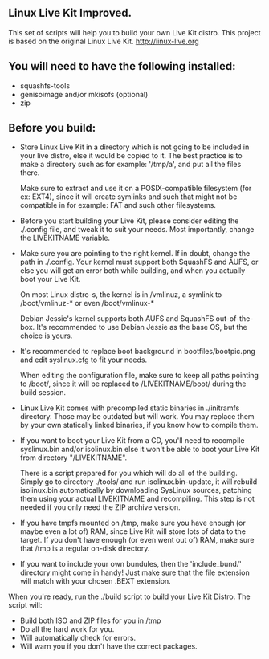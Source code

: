 ## Linux Live Kit Improved.
This set of scripts will help you to
build your own Live Kit distro. This project is based on
the original Linux Live Kit. <http://linux-live.org>


## You will need to have the following installed:
  * squashfs-tools
  * genisoimage and/or mkisofs (optional)
  * zip

## Before you build:

- Store Linux Live Kit in a directory which is not going to be included
  in your live distro, else it would be copied to it.
  The best practice is to make a directory such
  as for example: '/tmp/a', and put all the files there.

  Make sure to extract and use it on a POSIX-compatible
  filesystem (for ex: EXT4), since it will create symlinks 
  and such that might not be compatible in for example: FAT 
  and such other filesystems.

- Before you start building your Live Kit, please consider
  editing the ./.config file, and tweak it to suit your needs.
  Most importantly, change the LIVEKITNAME variable.

- Make sure you are pointing to the right kernel. If in doubt, 
  change the path in ./.config. Your kernel must support both 
  SquashFS and AUFS, or else you will get an error both while 
  building, and when you actually boot your Live Kit.
  
  On most Linux distro-s, the kernel is in /vmlinuz, a
  symlink to /boot/vmlinuz-* or even /boot/vmlinux-*


  Debian Jessie's kernel supports both AUFS and SquashFS out-of-the-box.
  It's recommended to use Debian Jessie as the base OS, but the choice is yours.

- It's recommended to replace boot background in
  bootfiles/bootpic.png and edit syslinux.cfg to fit your needs.
  
  When editing the configuration file, make sure to keep all paths
  pointing to /boot/, since it will be replaced to /LIVEKITNAME/boot/
  during the build session.

- Linux Live Kit comes with precompiled static binaries in ./initramfs
  directory. Those may be outdated but will work. You may replace them
  by your own statically linked binaries, if you know how to compile them.

- If you want to boot your Live Kit from a CD, you'll need to recompile
  syslinux.bin and/or isolinux.bin else it won't be able to boot 
  your Live Kit from directory "/LIVEKITNAME".
 
  There is a script prepared for you which will do all of the building. 
  Simply go to directory ./tools/ and run isolinux.bin-update, it will rebuild 
  isolinux.bin automatically by downloading SysLinux sources, patching them using 
  your actual LIVEKITNAME and recompiling. This step is not needed if you only need 
  the ZIP archive version.

- If you have tmpfs mounted on /tmp, make sure you have enough (or maybe even
  a lot of) RAM, since Live Kit will store lots of data to the target.
  If you don't have enough (or even went out of) RAM, make sure
  that /tmp is a regular on-disk directory.

- If you want to include your own bundules, then the 'include\_bund/' directory
  might come in handy! Just make sure that the file extension will match
  with your chosen .BEXT extension.

When you're ready, run the ./build script to build your Live Kit Distro.
  The script will:
  + Build both ISO and ZIP files for you in /tmp
  + Do all the hard work for you.
  + Will automatically check for errors.
  + Will warn you if you don't have the correct packages.
